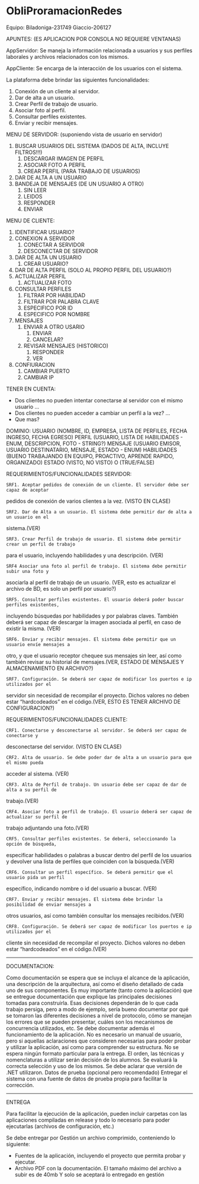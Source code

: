 # ObliProramacionRedes

Equipo:
Biladoniga-231749
Giaccio-206127

APUNTES: (ES APLICACION POR CONSOLA NO REQUIERE VENTANAS)

AppServidor:
Se maneja la información relacionada a usuarios y sus perfiles laborales y archivos relacionados con los mismos.

AppCliente:
Se encarga de la interacción de los usuarios con el sistema.

La plataforma debe brindar las siguientes funcionalidades:
1. Conexión de un cliente al servidor.
2. Dar de alta a un usuario.
3. Crear Perfil de trabajo de usuario.
4. Asociar foto al perfil.
5. Consultar perfiles existentes.
6. Enviar y recibir mensajes.

MENU DE SERVIDOR: (suponiendo vista de usuario en servidor)

1. BUSCAR USUARIOS DEL SISTEMA (DADOS DE ALTA, INCLUYE FILTROS!!!)
    1. DESCARGAR IMAGEN DE PERFIL
    2. ASOCIAR FOTO A PERFIL
    3. CREAR PERFIL (PARA TRABAJO DE USUARIOS)
2. DAR DE ALTA A UN USUARIO
3. BANDEJA DE MENSAJES (DE UN USUARIO A OTRO)
    1. SIN LEER
    2. LEIDOS
    3. RESPONDER 
    4. ENVIAR
    
MENU DE CLIENTE:
1. IDENTIFICAR USUARIO?
2. CONEXION A SERVIDOR
    1. CONECTAR A SERVIDOR 
    2. DESCONECTAR DE SERVIDOR
3. DAR DE ALTA UN USUARIO 
    1. CREAR USUARIO?
4. DAR DE ALTA PERFIL (SOLO AL PROPIO PERFIL DEL USUARIO?) 
5. ACTUALIZAR PERFIL
    1. ACTUALIZAR FOTO
6. CONSULTAR PERFILES
    1. FILTRAR POR HABILIDAD
    2. FILTRAR POR PALABRA CLAVE
    3. ESPECIFICO POR ID
    4. ESPECIFICO POR NOMBRE
7. MENSAJES
    1. ENVIAR A OTRO USARIO
        1. ENVIAR
        2. CANCELAR?
    2. REVISAR MENSAJES (HISTORICO)
        1. RESPONDER
        2. VER
8. CONFIURACION
    1. CAMBIAR PUERTO
    2. CAMBIAR IP

TENER EN CUENTA:
- Dos clientes no pueden intentar conectarse al servidor con el mismo usuario ...
- Dos clientes no pueden acceder a cambiar un perfil a la vez? ...
- Que mas?

DOMINIO: 
    USUARIO (NOMBRE, ID, EMPRESA, LISTA DE PERFILES, FECHA INGRESO, FECHA EGRESO)
    PERFIL (USUARIO, LISTA DE HABILIDADES - ENUM, DESCRIPCION, FOTO - STRING?)
    MENSAJE (USUARIO EMISOR, USUARIO DESTINATARIO, MENSAJE, ESTADO - ENUM)
    HABILIDADES (BUENO TRABAJANDO EN EQUIPO, PROACTIVO, APRENDE RAPIDO, ORGANIZADO)
    ESTADO (VISTO, NO VISTO) O (TRUE/FALSE)

REQUERIMIENTOS/FUNCIONALIDADES SERVIDOR:

    SRF1. Aceptar pedidos de conexión de un cliente. El servidor debe ser capaz de aceptar
pedidos de conexión de varios clientes a la vez. (VISTO EN CLASE)

    SRF2. Dar de Alta a un usuario. El sistema debe permitir dar de alta a un usuario en el
sistema.(VER)

    SRF3. Crear Perfil de trabajo de usuario. El sistema debe permitir crear un perfil de trabajo
para el usuario, incluyendo habilidades y una descripción. (VER)

    SRF4 Asociar una foto al perfil de trabajo. El sistema debe permitir subir una foto y
asociarla al perfil de trabajo de un usuario. (VER, esto es actualizar el archivo de BD, es solo un perfil por usuario?) 

    SRF5. Consultar perfiles existentes. El usuario deberá poder buscar perfiles existentes,
incluyendo búsquedas por habilidades y por palabras claves. También deberá ser capaz de
descargar la imagen asociada al perfil, en caso de existir la misma. (VER)

    SRF6. Enviar y recibir mensajes. El sistema debe permitir que un usuario envíe mensajes a
otro, y que el usuario receptor chequee sus mensajes sin leer, así como también revisar su
historial de mensajes.(VER, ESTADO DE MENSAJES Y ALMACENAMIENTO EN ARCHIVO?)

    SRF7. Configuración. Se deberá ser capaz de modificar los puertos e ip utilizados por el
servidor sin necesidad de recompilar el proyecto. Dichos valores no deben estar
“hardcodeados” en el código.(VER, ESTO ES TENER ARCHIVO DE CONFIGURACION?)

REQUERIMIENTOS/FUNCIONALIDADES CLIENTE:

    CRF1. Conectarse y desconectarse al servidor. Se deberá ser capaz de conectarse y
desconectarse del servidor. (VISTO EN CLASE)

    CRF2. Alta de usuario. Se debe poder dar de alta a un usuario para que el mismo pueda
acceder al sistema. (VER)

    CRF3. Alta de Perfil de trabajo. Un usuario debe ser capaz de dar de alta a su perfil de
trabajo.(VER)

    CRF4. Asociar foto a perfil de trabajo. El usuario deberá ser capaz de actualizar su perfil de
trabajo adjuntando una foto.(VER)

    CRF5. Consultar perfiles existentes. Se deberá, seleccionando la opción de búsqueda,
especificar habilidades o palabras a buscar dentro del perfil de los usuarios y devolver una
lista de perfiles que coinciden con la búsqueda.(VER)

    CRF6. Consultar un perfil específico. Se deberá permitir que el usuario pida un perfil
específico, indicando nombre o id del usuario a buscar. (VER)

    CRF7. Enviar y recibir mensajes. El sistema debe brindar la posibilidad de enviar mensajes a
otros usuarios, así como también consultar los mensajes recibidos.(VER)

    CRF8. Configuración. Se deberá ser capaz de modificar los puertos e ip utilizados por el
cliente sin necesidad de recompilar el proyecto. Dichos valores no deben estar
“hardcodeados” en el código.(VER)




------------------------------------------------------------------------------------------------------

DOCUMENTACION: 

Como documentación se espera que se incluya el alcance de la aplicación, una descripción de la
arquitectura, así como el diseño detallado de cada uno de sus componentes.
Es muy importante (tanto como la aplicación) que se entregue documentación que explique las principales
decisiones tomadas para construirla. Esas decisiones dependerán de lo que cada trabajo persiga, pero a
modo de ejemplo, sería bueno documentar por qué se tomaron las diferentes decisiones a nivel de
protocolo, cómo se manejan los errores que se pueden presentar, cuáles son los mecanismos de
concurrencia utilizados, etc.
Se debe documentar además el funcionamiento de la aplicación. No es necesario un manual de usuario,
pero si aquellas aclaraciones que consideren necesarias para poder probar y utilizar la aplicación, así como para comprender su estructura.
No se espera ningún formato particular para la entrega. El orden, las técnicas y nomenclaturas a utilizar serán decisión de los alumnos. Se evaluará la correcta selección y uso de los mismos.
Se debe aclarar que versión de .NET utilizaron.
Datos de prueba (opcional pero recomendado)
Entregar el sistema con una fuente de datos de prueba propia para facilitar la corrección.

------------------------------------------------------------------------------------------------------
ENTREGA 

Para facilitar la ejecución de la aplicación, pueden incluir carpetas con las aplicaciones compiladas en release y todo lo necesario para poder ejecutarlas (archivos de configuración, etc.)

Se debe entregar por Gestión un archivo comprimido, conteniendo lo siguiente:
- Fuentes de la aplicación, incluyendo el proyecto que permita probar y ejecutar.
- Archivo PDF con la documentación.
El tamaño máximo del archivo a subir es de 40mb Y solo se aceptará lo entregado en gestión